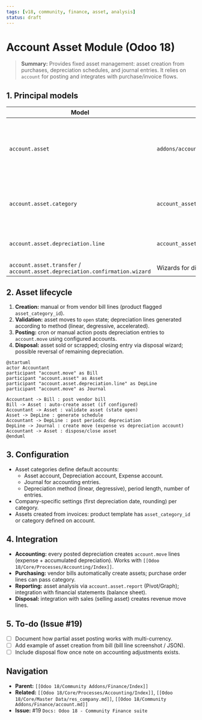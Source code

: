 ```yaml
---
tags: [v18, community, finance, asset, analysis]
status: draft
---
```


# Account Asset Module (Odoo 18)

> **Summary:** Provides fixed asset management: asset creation from purchases, depreciation schedules, and journal entries. It relies on `account` for posting and integrates with purchase/invoice flows.

## 1. Principal models

| Model | File | Responsibilities |
|-------|------|------------------|
| `account.asset` | `addons/account_asset/models/account_asset.py` | Represents an asset with depreciation method, accounting entries, status (draft, open, closed). |
| `account.asset.category` | `account_asset/models/account_asset.py` | Defines default accounts, journal, depreciation method, frequency. |
| `account.asset.depreciation.line` | `account_asset/models/account_asset.py` | Individual depreciation entries (schedule). |
| `account.asset.transfer` / `account.asset.depreciation.confirmation.wizard` | Wizards for disposal, mass posting. |

## 2. Asset lifecycle

1. **Creation:** manual or from vendor bill lines (product flagged `asset_category_id`).
2. **Validation:** asset moves to `open` state; depreciation lines generated according to method (linear, degressive, accelerated).
3. **Posting:** cron or manual action posts depreciation entries to `account.move` using configured accounts.
4. **Disposal:** asset sold or scrapped; closing entry via disposal wizard; possible reversal of remaining depreciation.

```plantuml
@startuml
actor Accountant
participant "account.move" as Bill
participant "account.asset" as Asset
participant "account.asset.depreciation.line" as DepLine
participant "account.move" as Journal

Accountant -> Bill : post vendor bill
Bill -> Asset : auto-create asset (if configured)
Accountant -> Asset : validate asset (state open)
Asset -> DepLine : generate schedule
Accountant -> DepLine : post periodic depreciation
DepLine -> Journal : create move (expense vs depreciation account)
Accountant -> Asset : dispose/close asset
@enduml
```

## 3. Configuration
- Asset categories define default accounts:
  - Asset account, Depreciation account, Expense account.
  - Journal for accounting entries.
  - Depreciation method (linear, degressive), period length, number of entries.
- Company-specific settings (first depreciation date, rounding) per category.
- Assets created from invoices: product template has `asset_category_id` or category defined on account.

## 4. Integration
- **Accounting:** every posted depreciation creates `account.move` lines (expense + accumulated depreciation). Works with `[[Odoo 18/Core/Processes/Accounting/Index]]`.
- **Purchasing:** vendor bills automatically create assets; purchase order lines can pass category.
- **Reporting:** asset analysis via `account.asset.report` (Pivot/Graph); integration with financial statements (balance sheet).
- **Disposal:** integration with sales (selling asset) creates revenue move lines.

## 5. To-do (Issue #19)
- [ ] Document how partial asset posting works with multi-currency.
- [ ] Add example of asset creation from bill (bill line screenshot / JSON).
- [ ] Include disposal flow once note on accounting adjustments exists.

## Navigation
- **Parent:** `[[Odoo 18/Community Addons/Finance/Index]]`
- **Related:** `[[Odoo 18/Core/Processes/Accounting/Index]]`, `[[Odoo 18/Core/Master Data/res_company.md]]`, `[[Odoo 18/Community Addons/Finance/account.md]]`
- **Issue:** #19 `Docs: Odoo 18 - Community Finance suite`
